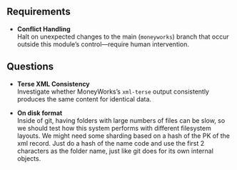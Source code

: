 ## Requirements

- **Conflict Handling**\
  Halt on unexpected changes to the main (`moneyworks`) branch that occur
  outside this module’s control—require human intervention.

## Questions

- **Terse XML Consistency**\
  Investigate whether MoneyWorks’s `xml-terse` output consistently produces the
  same content for identical data.

- **On disk format**\
  Inside of git, having folders with large numbers of files can be slow, so we
  should test how this system performs with different filesystem layouts. We
  might need some sharding based on a hash of the PK of the xml record. Just do
  a hash of the name code and use the first 2 characters as the folder name,
  just like git does for its own internal objects.
